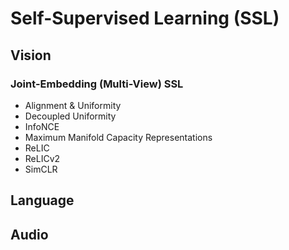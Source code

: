 # Self-Supervised Learning (SSL)

## Vision

### Joint-Embedding (Multi-View) SSL

- Alignment & Uniformity
- Decoupled Uniformity
- InfoNCE
- Maximum Manifold Capacity Representations
- ReLIC
- ReLICv2 
- SimCLR


## Language

## Audio

